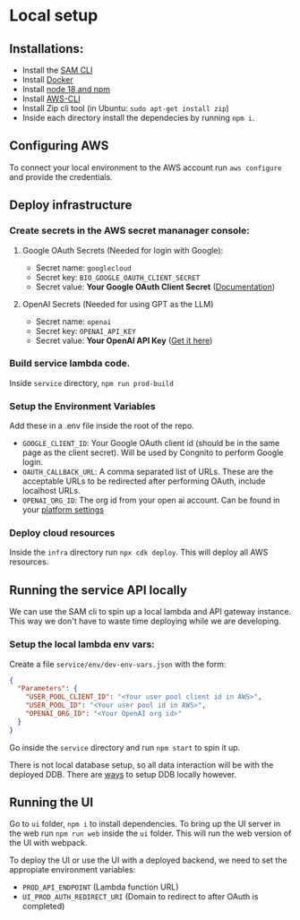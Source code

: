 # Local setup

## Installations:

- Install the [SAM CLI](https://docs.aws.amazon.com/serverless-application-model/latest/developerguide/install-sam-cli.html)
- Install [Docker](https://www.docker.com/)
- Install [node 18 and npm](https://nodejs.org/en)
- Install [AWS-CLI](https://aws.amazon.com/cli/)
- Install Zip cli tool (in Ubuntu: `sudo apt-get install zip`)
- Inside each directory install the dependecies by running `npm i`.

## Configuring AWS

To connect your local environment to the AWS account run `aws configure` and provide the credentials.

## Deploy infrastructure

### Create secrets in the AWS secret mananager console:

1. Google OAuth Secrets (Needed for login with Google):

   - Secret name: `googlecloud`
   - Secret key: `BIO_GOOGLE_OAUTH_CLIENT_SECRET`
   - Secret value: **Your Google OAuth Client Secret** ([Documentation](https://developers.google.com/identity/protocols/oauth2))

2. OpenAI Secrets (Needed for using GPT as the LLM)

   - Secret name: `openai`
   - Secret key: `OPENAI_API_KEY`
   - Secret value: **Your OpenAI API Key** ([Get it here](https://platform.openai.com))

### Build service lambda code.

Inside `service` directory, `npm run prod-build`

### Setup the Environment Variables

Add these in a .env file inside the root of the repo.

- `GOOGLE_CLIENT_ID`: Your Google OAuth client id (should be in the same page as the client secret). Will be used by Congnito to perform Google login.
- `OAUTH_CALLBACK_URL`: A comma separated list of URLs. These are the acceptable URLs to be redirected after performing OAuth, include localhost URLs.
- `OPENAI_ORG_ID`: The org id from your open ai account. Can be found in your [platform settings](https://platform.openai.com)

### Deploy cloud resources

Inside the `infra` directory run `npx cdk deploy`. This will deploy all AWS resources.

## Running the service API locally

We can use the SAM cli to spin up a local lambda and API gateway instance. This way we don't have to waste time deploying while we are developing.

### Setup the local lambda env vars:

Create a file `service/env/dev-env-vars.json` with the form:

```json
{
  "Parameters": {
    "USER_POOL_CLIENT_ID": "<Your user pool client id in AWS>",
    "USER_POOL_ID": "<Your user pool id in AWS>",
    "OPENAI_ORG_ID": "<Your OpenAI org id>"
  }
}
```

Go inside the `service` directory and run `npm start` to spin it up.

There is not local database setup, so all data interaction will be with the deployed DDB. There are [ways](https://docs.aws.amazon.com/amazondynamodb/latest/developerguide/DynamoDBLocal.html) to setup DDB locally however.

## Running the UI

Go to `ui` folder, `npm i` to install dependencies. To bring up the UI server in the web run `npm run web` inside the `ui` folder. This will run the web version of the UI with webpack.

To deploy the UI or use the UI with a deployed backend, we need to set the appropiate environment variables:

- `PROD_API_ENDPOINT` (Lambda function URL)
- `UI_PROD_AUTH_REDIRECT_URI` (Domain to redirect to after OAuth is completed)
